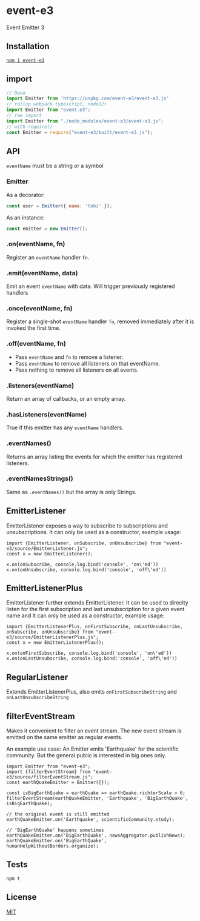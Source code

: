 # event-e3

Event Emitter 3

## Installation

[`npm i event-e3`](https://www.npmjs.com/package/event-e3)

## import

```js
// Deno
import Emitter from 'https://unpkg.com/event-e3/event-e3.js'
// rollup webpack typescript, node12+
import Emitter from "event-e3";
// raw import
import Emitter from "./node_modules/event-e3/event-e3.js";
// with require()
const Emitter = require("event-e3/built/event-e3.js");
```

## API

`eventName` must be a string or a symbol

### Emitter

As a decorator:

```js
const user = Emitter({ name: 'tobi' });
```

As an instance:

```js
const emitter = new Emitter();
```


### .on(eventName, fn)

Register an `eventName` handler `fn`.

### .emit(eventName, data)

Emit an event `eventName` with data. Will trigger previously registered handlers

### .once(eventName, fn)

Register a single-shot `eventName` handler `fn`, removed immediately after it is invoked the first time.

### .off(eventName, fn)

  * Pass `eventName` and `fn` to remove a listener.
  * Pass `eventName` to remove all listeners on that eventName.
  * Pass nothing to remove all listeners on all events.

### .listeners(eventName)

Return an array of callbacks, or an empty array.

### .hasListeners(eventName)

True if this emitter has any `eventName` handlers.

### .eventNames()

Returns an array listing the events for which the emitter has registered listeners.

### .eventNamesStrings()

Same as `.eventNames()` but the array is only Strings.


## EmitterListener

EmitterListener exposes a way to subscribe to subscriptions and unsubscriptions. It can only be used as a constructor, example usage:

```
import {EmitterListener, onSubscribe, onUnsubscribe} from "event-e3/source/EmitterListener.js";
const x = new EmitterListener(); 

x.on(onSubscribe, console.log.bind('console', 'on\'ed'))
x.on(onUnsubscribe, console.log.bind('console', 'off\'ed')) 
```


## EmitterListenerPlus

EmitterListener further extends EmitterListener. It can be used to direclty listen for the first subscription and last unsubscription for a given event name and  It can only be used as a constructor, example usage:

```
import {EmitterListenerPlus, onFirstSubscribe, onLastUnsubscribe, onSubscribe, onUnsubscribe} from "event-e3/source/EmitterListenerPlus.js";
const x = new EmitterListenerPlus(); 

x.on(onFirstSubscribe, console.log.bind('console', 'on\'ed'))
x.on(onLastUnsubscribe, console.log.bind('console', 'off\'ed')) 
```

## RegularListener

Extends EmitterListenerPlus, also emits `onFirstSubscribeString` and `onLastUnsubscribeString`

## filterEventStream

Makes it convenient to filter an event stream. The new event stream is emitted on the same emitter as regular events.

An example use case: An Emitter emits 'Earthquake' for the scientific community. But the general public is interested in big ones only.

```
import Emitter from "event-e3";
import {filterEventStream} from "event-e3/source/filterEventStream.js";
const earthQuakeEmitter = Emitter({});

const isBigEarthQuake = earthQuake => earthQuake.richterScale > 6;
filterEventStream(earthQuakeEmitter, 'Earthquake', 'BigEarthQuake', isBigEarthQuake);

// the original event is still emitted
earthQuakeEmitter.on('Earthquake', scientificCommunity.study);

// 'BigEarthQuake' happens sometimes
earthQuakeEmitter.on('BigEarthQuake', newsAggregator.publishNews);
earthQuakeEmitter.on('BigEarthQuake', humanHelpWithoutBorders.organize);
```

## Tests

`npm t`

## License

[MIT](./LICENSE)
